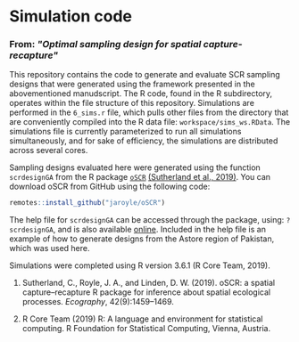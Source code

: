 # Simulation code
### From: *"Optimal sampling design for spatial capture-recapture"*


This repository contains the code to generate and evaluate SCR sampling designs that were generated using the framework presented in the abovementioned manudscript. The R code, found in the R subdirectory, operates within the file structure of this repository. Simulations are performed in the `6_sims.r` file, which pulls other files from the directory that are conveniently compiled into the R data file: `workspace/sims_ws.RData`. The simulations file is currently parameterized to run all simulations simultaneously, and for sake of efficiency, the simulations are distributed across several cores.

Sampling designs evaluated here were generated using the function `scrdesignGA` from the R package [`oSCR`](https://sites.google.com/site/spatialcapturerecapture/oscr-package) [(Sutherland et al., 2019)](https://onlinelibrary.wiley.com/doi/full/10.1111/ecog.04551). You can download oSCR from GitHub using the following code:

```r
remotes::install_github("jaroyle/oSCR")
```

The help file for `scrdesignGA` can be accessed through the package, using: `?scrdesignGA`, and is also available [online](https://rdrr.io/github/jaroyle/oSCR/man/scrdesignGA.html). Included in the help file is an example of how to generate designs from the Astore region of Pakistan, which was used here.

Simulations were completed using R version 3.6.1 (R Core Team, 2019).

1. Sutherland, C., Royle, J. A., and Linden, D. W. (2019). oSCR: a spatial capture–recapture R package for inference about spatial ecological processes. *Ecography*, 42(9):1459–1469.

2. R Core Team (2019) R: A language and environment for statistical computing. R Foundation for Statistical Computing, Vienna, Austria.
